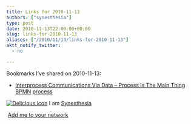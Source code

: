 ```yaml
---
title: Links for 2010-11-13
authors: ["synesthesia"]
type: post
date: 2010-11-13T22:00:00+00:00
slug: links-for-2010-11-13 
aliases: ["/2010/11/13/links-for-2010-11-13"]
aktt_notify_twitter:
  - no

---
```

Bookmarks I&#8217;ve shared on 2010-11-13:

  * [Interprocess Communications Via Data &#8211; Process Is The Main Thing][1] 
    [BPMN][2] [process][3] </li> </ul> 
    
    <p class="deliciouslink">
      <a href="https://del.icio.us/synesthesia" title="See all my bookmarks on del.icio.us"><img src="https://www.synesthesia.co.uk/images/deliciousicon.jpg" alt="Delicious icon" /></a>&nbsp;I am <a href="https://del.icio.us/synesthesia" title="See all my bookmarks on del.icio.us">Synesthesia</a>
    </p>
    
    <p class="deliciouslink">
      <a href="https://del.icio.us/network?add=synesthesia" title="Add me to your del.icio.us network"><img src="https://www.synesthesia.co.uk/images/add.gif" alt="" /></a>&nbsp;<a href="https://del.icio.us/network?add=synesthesia" title="Add me to your del.icio.us network">Add me to your network</a>
    </p>

 [1]: https://mainthing.ru/item/332/
 [2]: https://delicious.com/synesthesia/BPMN
 [3]: https://delicious.com/synesthesia/process